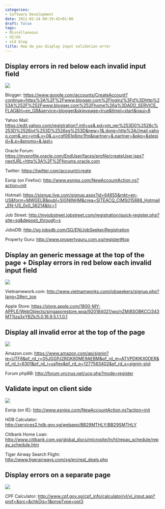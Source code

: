 ```yaml
---
categories:
- Software Development
date: 2011-02-24 09:19:42+01:00
draft: false
tags:
- Miscellaneous
- UI/UX
- old blog
title: How do you display input validation error
---
```


## Display errors in red below each invalid input field

![](http://4.bp.blogspot.com/-UaBwgVJVorw/TWYOkgMSUDI/AAAAAAAAADI/uLVXDdt-rr0/s320/twitter_error.png)

Blogger: https://www.google.com/accounts/CreateAccount?continue=https%3A%2F%2Fwww.blogger.com%2Floginz%3Fd%3Dhttp%253A%252F%252Fwww.blogger.com%252Fhome%26a%3DADD_SERVICE_FLAG&hl=en_GB&service=blogger&skipvpage=true&ltmpl=start&naui=8

Yahoo Mail: https://edit.yahoo.com/registration?.intl=us&.pd=ym_ver%253D0%2526c%253D%2526ivt%253D%2526sg%253D&new=1&.done=http%3A//mail.yahoo.com&.src=ym&.v=0&.u=cgf061p6mc1fm&partner=&.partner=&pkg=&stepid=&.p=&promo=&.last=

Oracle Forum: https://myprofile.oracle.com/EndUser/faces/profile/createUser.jspx?nextURL=http%3A%2F%2Fforums.oracle.com

Twitter: https://twitter.com/account/create

Esnip (on Firefox): http://www.esnips.com/NewAccountAction.ns?action=init

Hotmail: https://signup.live.com/signup.aspx?id=64855&mkt=en-US&form=MWGELB&publ=SIGNINHM&crea=SITEACQ_CIMS015888_Hotmail_EN-US_0x0_36214&lic=1

Job Street: http://myjobstreet.jobstreet.com/registration/quick-register.php?site=sg&deposit_through=s

JobsDB: http://sg.jobsdb.com/SG/EN/JobSeeker/Registration

Property Guru: http://www.propertyguru.com.sg/register#top


## Display an generic message at the top of the page + Display errors in red below each invalid input field

![](http://2.bp.blogspot.com/-x26_NJbUgeg/TWYPwfqy9OI/AAAAAAAAADY/BiNonMUIVeE/s320/vietnamwork_error.png)

Vietnamework.com: http://www.vietnamworks.com/jobseekers/signup.php?lang=2#err_top

Apple Store: https://store.apple.com/1800-MY-APPLE/WebObjects/singaporestore.woa/920184021/wo/nZMi8SOBKCCj343MT1tza3xYBZk/5.0.16.9.5.1.1.0.1


## Display all invalid error at the top of the page

![](http://3.bp.blogspot.com/-bxul0SePPiU/TWYO-IS8XBI/AAAAAAAAADM/4hfUqfGngHA/s320/phpbb_error.png)

Amazon.com: https://www.amazon.com/ap/signin?ie=UTF8&pf_rd_r=05JGGPJ2RGK60ME9AEBM&pf_rd_m=ATVPDKIKX0DER&pf_rd_t=6301&pf_rd_i=usflex&pf_rd_p=1277563402&pf_rd_s=signin-slot

Forum phpBB: http://forum.vncnus.net/ucp.php?mode=register


## Validate input on client side

![](http://2.bp.blogspot.com/-1mtqu-D8vaE/TWYPQMxUAaI/AAAAAAAAADQ/Fyr0ekM-t9Y/s320/hdb_error.png)

Esnip (on IE): http://www.esnips.com/NewAccountAction.ns?action=init

HDB Calculator: http://services2.hdb.gov.sg/webapp/BB29MTHLY/BB29SMTHLY

Citibank Home Loan: http://www.citibank.com.sg/global_docs/microsite/ln/hl/repay_schedule/repay_schedule.htm

Tiger Airway Search Flight: http://www.tigerairways.com/sg/en/real_deals.php


## Display errors on a separate page

![](http://4.bp.blogspot.com/-DbJQmnnokmc/TWYPZhU3CeI/AAAAAAAAADU/7RYHAxQu9C0/s320/cpf_error.png)

CPF Calculator: http://www.cpf.gov.sg/cpf_info/calculator/vl/vl_input.asp?prof=&src=&chkDis=1&propType=opt3